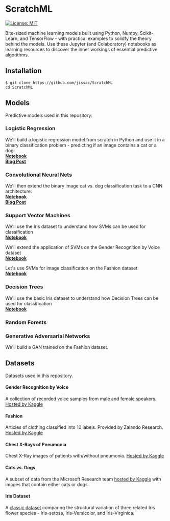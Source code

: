 # ScratchML
[![License: MIT](https://img.shields.io/badge/License-MIT-yellow.svg)](https://opensource.org/licenses/MIT)

Bite-sized machine learning models built using Python, Numpy, Scikit-Learn, and TensorFlow - with practical examples to solidfy the theory behind the models. Use these Jupyter (and Colaboratory) notebooks as learning resources to discover the inner workings of essential predictive algorithms.     

## Installation
`$ git clone https://github.com/jissac/ScratchML`     
`cd ScratchML`  

## Models
Predictive models used in this repository:

### Logistic Regression 
We'll build a logistic regression model from scratch in Python and use it in a binary classification problem - predicting if an image contains a cat or a dog:            
[**Notebook**](CatsvsDogs_Logistic_Regression.ipynb)        
[**Blog Post**](https://medium.com/@melodious/understanding-deep-neural-networks-from-first-principles-logistic-regression-bd2f01c9e263) 

### Convolutional Neural Nets  
We'll then extend the binary image cat vs. dog classification task to a CNN architecture:       
[**Notebook**](https://github.com/jissac/ScratchML/blob/master/CatsvsDogs_CNN.ipynb)         
[**Blog Post**](https://medium.com/@melodious/giving-sight-to-the-blind-understanding-convolutional-neural-nets-59dd2bf462ea)

### Support Vector Machines  
We'll use the Iris dataset to understand how SVMs can be used for classification         
[**Notebook**](https://github.com/jissac/ScratchML/blob/master/Iris_SVM.ipynb)       

We'll extend the application of SVMs on the Gender Recognition by Voice dataset         
[**Notebook**](https://github.com/jissac/ScratchML/blob/master/Voice_SVM.ipynb)      

Let's use SVMs for image classification on the Fashion dataset     
[**Notebook**](https://github.com/jissac/ScratchML/blob/master/Fashion_SVM.ipynb)  

### Decision Trees
We'll use the basic Iris dataset to understand how Decision Trees can be used for classification         
[**Notebook**](https://github.com/jissac/ScratchML/blob/master/Iris_DecisionTrees.ipynb)       

### Random Forests

### Generative Adversarial Networks
We'll build a GAN trained on the Fashion dataset.      

## Datasets
Datasets used in this repository.
#### Gender Recognition by Voice
A collection of recorded voice samples from male and female speakers. [Hosted by Kaggle](https://www.kaggle.com/primaryobjects/voicegender)    
#### Fashion
Articles of clothing classified into 10 labels. Provided by Zalando Research. [Hosted by Kaggle](https://www.kaggle.com/zalando-research/fashionmnist/home) 
#### Chest X-Rays of Pneumonia
Chest X-Ray images of patients with/without pneumonia. [Hosted by Kaggle](https://www.kaggle.com/paultimothymooney/chest-xray-pneumonia/home) 
#### Cats vs. Dogs
A subset of data from the Microsoft Research team [hosted by Kaggle](https://www.kaggle.com/c/dogs-vs-cats) with images that contain either cats or dogs.
#### Iris Dataset
A [classic dataset](https://en.wikipedia.org/wiki/Iris_flower_data_set) comparing the structural variation of three related Iris flower species - Iris-setosa, Iris-Versicolor, and Iris-Virginica.
